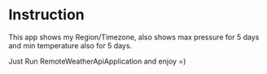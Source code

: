 # Instruction

This app shows my Region/Timezone,
also shows max pressure for 5 days
and min temperature also for 5 days.

Just Run RemoteWeatherApiApplication and enjoy =)